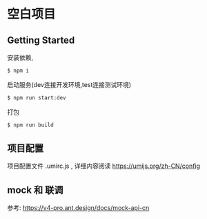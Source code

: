 # 空白项目

## Getting Started

安装依赖,

```bash
$ npm i
```

启动服务(dev连接开发环境,test连接测试环境)

```bash
$ npm run start:dev
```

打包

```bash
$ npm run build
```


## 项目配置

项目配置文件 .umirc.js ,  详细内容阅读 https://umijs.org/zh-CN/config

## mock 和 联调

参考: <https://v4-pro.ant.design/docs/mock-api-cn>
